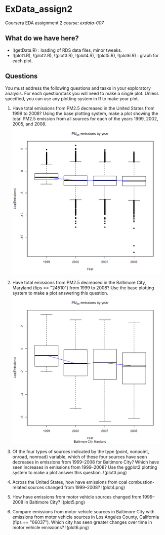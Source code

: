 ExData_assign2
==============

Coursera EDA assignment 2
*course: exdata-007*

## What do we have here?
* !(getData.R) : loading of RDS data files, minor tweaks.
* !(plot1.R), !(plot2.R), !(plot3.R), !(plot4.R), !(plot5.R), !(plot6.R) : graph for each plot.

## Questions

You must address the following questions and tasks in your exploratory analysis. For each question/task you will need to make a single plot. Unless specified, you can use any plotting system in R to make your plot.

1. Have total emissions from PM2.5 decreased in the United States from 1999 to 2008? Using the base plotting system, make a plot showing the total PM2.5 emission from all sources for each of the years 1999, 2002, 2005, and 2008.
![plot1](plot1.png)

2. Have total emissions from PM2.5 decreased in the Baltimore City, Maryland (fips == "24510") from 1999 to 2008? Use the base plotting system to make a plot answering this question.
![plot2](plot2.png)

3. Of the four types of sources indicated by the type (point, nonpoint, onroad, nonroad) variable, which of these four sources have seen decreases in emissions from 1999–2008 for Baltimore City? Which have seen increases in emissions from 1999–2008? Use the ggplot2 plotting system to make a plot answer this question.
!(plot3.png)

4. Across the United States, how have emissions from coal combustion-related sources changed from 1999–2008?
!(plot4.png)

5. How have emissions from motor vehicle sources changed from 1999–2008 in Baltimore City?
!(plot5.png)

6. Compare emissions from motor vehicle sources in Baltimore City with emissions from motor vehicle sources in Los Angeles County, California (fips == "06037"). Which city has seen greater changes over time in motor vehicle emissions?
!(plot6.png)